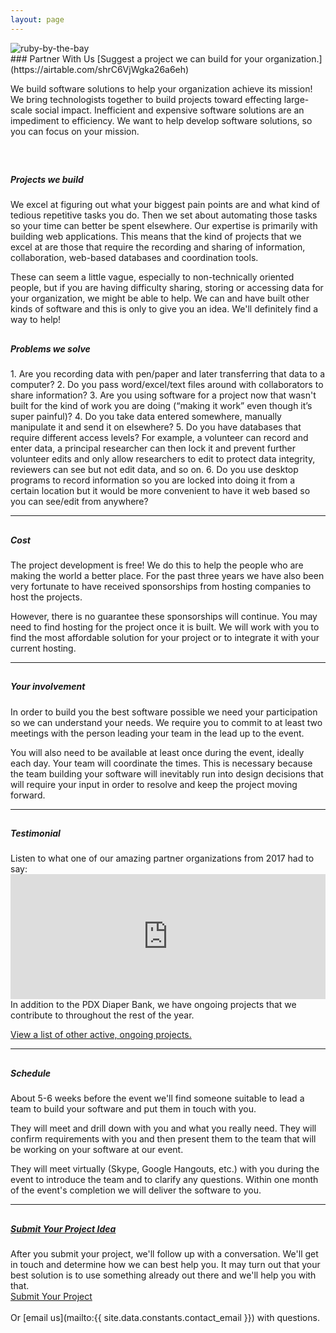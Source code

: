 ```yaml
---
layout: page
---
```

<div class="col-md-4 col-sm-4 hidden-xs" markdown="1">
  <img class="img-responsive" src="/assets/img/renee.png" alt="ruby-by-the-bay" />
</div>
<div class="col-md-8 col-sm-8" markdown="1">
### Partner With Us
[Suggest a project we can build for your organization.](https://airtable.com/shrC6VjWgka26a6eh)

We build software solutions to help your organization achieve its mission! We bring technologists together to build projects toward effecting large-scale social impact. Inefficient and expensive software solutions are an impediment to efficiency. We want to help develop software solutions, so you can focus on your mission. 
</div>

&nbsp;

<div class="col-md-6" markdown="1">
  <div class="center">
    <h2><div class="highlight icon icon-education-science-11"></div></h2>
    <h5 class="center">Projects we build</h5>
  </div>
  We excel at figuring out what your biggest pain points are and what kind of tedious repetitive tasks you do. Then we set about automating those tasks so your time can better be spent elsewhere. Our expertise is primarily with building web applications. This means that the kind of projects that we excel at are those that require the recording and sharing of information, collaboration, web-based databases and coordination tools.

  These can seem a little vague, especially to non-technically oriented people, but if you are having difficulty sharing, storing or accessing data for your organization, we might be able to help.
  We can and have built other kinds of software and this is only to give you an idea. We'll definitely find a way to help!
</div>

<div class="col-md-6" markdown="1">
  <div class="center">
    <h2><div class="highlight icon icon-ecology-09"></div></h2>
    <h5 class="center">Problems we solve</h5>
  </div>
  1. Are you recording data with pen/paper and later transferring that data to a computer?
  2. Do you pass word/excel/text files around with collaborators to share information?
  3. Are you using software for a project now that wasn't built for the kind of work you are doing (“making it work” even though it’s super painful)?
  4. Do you take data entered somewhere, manually manipulate it and send it on elsewhere?
  5. Do you have databases that require different access levels? For example, a volunteer can record and enter data, a principal researcher can then lock it and prevent further volunteer edits and only allow researchers to edit to protect data integrity, reviewers can see but not edit data, and so on.
  6. Do you use desktop programs to record information so you are locked into doing it from a certain location but it would be more convenient to have it web based so you can see/edit from anywhere?
</div>

<div class="col-md-6" markdown="1">
  <hr>
  <div class="center">
    <h2><div class="highlight icon icon-seo-icons-38"></div></h2>
    <h5 class="center">Cost</h5>
  </div>
  The project development is free! We do this to help the people who are making the world a better place. For the past three years we have also been very fortunate to have received sponsorships from hosting companies to host the projects.

  However, there is no guarantee these sponsorships will continue. You may need to find hosting for the project once it is built. We will work with you to find the most affordable solution for your project or to integrate it with your current hosting.
</div>

<div class="col-md-6" markdown="1">
  <hr>
  <div class="center">
    <h2><div class="highlight icon icon-faces-users-04"></div></h2>
    <h5 class="center">Your involvement</h5>
  </div>
  In order to build you the best software possible we need your participation so we can understand your needs. We require you to commit to at least two meetings with the person leading your team in the lead up to the event.

  You will also need to be available at least once during the event, ideally each day. Your team will coordinate the times. This is necessary because the team building your software will inevitably run into design decisions that will require your input in order to resolve and keep the project moving forward.
</div>

<div class="col-md-4" markdown="1">
  <hr>
  <div class="center">
    <h2><div class="highlight icon icon-chat-messages-04"></div></h2>
    <h5 class="center">Testimonial</h5>
  </div>
  Listen to what one of our amazing partner organizations from 2017 had to say:
  <iframe width="100%" height="200px" src="https://www.youtube.com/embed/kON0NSr6qk8" frameborder="0" allowfullscreen></iframe>
  <br>
  In addition to the PDX Diaper Bank, we have ongoing projects that we contribute to throughout the rest of the year.

  [View a list of other active, ongoing projects.](/projects.html)
</div>

<div class="col-md-4" markdown="1">
  <hr>
  <div class="center">
    <h2><div class="highlight icon icon-seo-icons-31"></div></h2>
    <h5 class="center">Schedule</h5>
  </div>
  About 5-6 weeks before the event we'll find someone suitable to lead a team to build your software and put them in touch with you.

  They will meet and drill down with you and what you really need. They will confirm requirements with you and then present them to the team that will be working on your software at our event.

  They will meet virtually (Skype, Google Hangouts, etc.) with you during the event to introduce the team and to clarify any questions.
  Within one month of the event's completion we will deliver the software to you.
</div>

<div class="col-md-4" markdown="1">
  <hr>
  <div class="center">
    <h2><div class="highlight icon icon-badges-votes-10"></div></h2>
    <h5 class="center"><a href="https://airtable.com/shrC6VjWgka26a6eh">Submit Your Project Idea</a></h5>
  </div>
After you submit your project, we'll follow up with a conversation. We'll get in touch and determine how we can best help you. It may turn out that your best solution is to use something already out there and we'll help you with that.

<div class="center btn-wrapper">
<a href="https://airtable.com/shrC6VjWgka26a6eh" class="btn btn-sm btn-primary">Submit Your Project</a>
</div>
<br>
Or [email us](mailto:{{ site.data.constants.contact_email }}) with questions.
</div>
